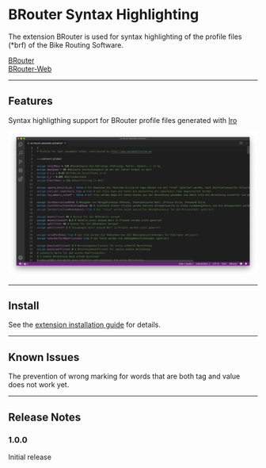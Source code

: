 # BRouter Syntax Highlighting

The extension BRouter is used for syntax highlighting of the profile files (*brf) of the Bike Routing Software.

[BRouter](https://brouter.de/brouter/index.html)  
[BRouter-Web](https://brouter.de/brouter-web/)

---

## Features

Syntax highligthing support for BRouter profile files generated with [Iro](https://eeyo.io/iro/)

![example](images/example.png)

---

## Install

See the [extension installation guide](https://code.visualstudio.com/docs/editor/extension-gallery) for details.

---

## Known Issues

The prevention of wrong marking for words that are both tag and value does not work yet.

---

## Release Notes

### 1.0.0

Initial release

